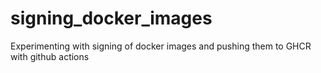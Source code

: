 # signing_docker_images
Experimenting with signing of docker images and pushing them to GHCR with github actions
